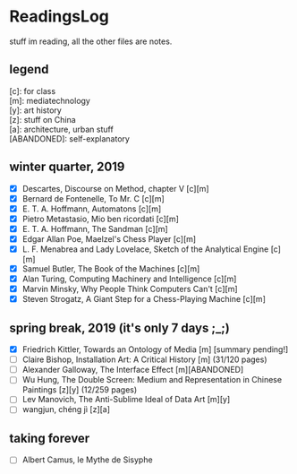 # ReadingsLog
stuff im reading, all the other files are notes.
## legend
 [c]: for class</br>
 [m]: mediatechnology</br>
 [y]: art history</br>
 [z]: stuff on China</br>
 [a]: architecture, urban stuff</br>
 [ABANDONED]: self-explanatory
## winter quarter, 2019
- [x] Descartes, Discourse on Method, chapter V [c][m]
- [x] Bernard de Fontenelle, To Mr. C [c][m] 
- [x] E. T. A. Hoffmann, Automatons [c][m] 
- [x] Pietro Metastasio, Mio ben ricordati [c][m]
- [x] E. T. A. Hoffmann, The Sandman [c][m]
- [x] Edgar Allan Poe, Maelzel's Chess Player [c][m]
- [x] L. F. Menabrea and Lady Lovelace, Sketch of the Analytical Engine [c][m]
- [x] Samuel Butler, The Book of the Machines [c][m]
- [x] Alan Turing, Computing Machinery and Intelligence [c][m]
- [x] Marvin Minsky, Why People Think Computers Can't [c][m]
- [x] Steven Strogatz, A Giant Step for a Chess-Playing Machine [c][m]
## spring break, 2019 (it's only 7 days ;_;)
- [x] Friedrich Kittler, Towards an Ontology of Media [m] [summary pending!]
- [ ] Claire Bishop, Installation Art: A Critical History [m] (31/120 pages)
- [ ] Alexander Galloway, The Interface Effect [m][ABANDONED] 
- [ ] Wu Hung, The Double Screen: Medium and Representation in Chinese Paintings [z][y] (12/259 pages)
- [ ] Lev Manovich, The Anti-Sublime Ideal of Data Art [m][y]
- [ ] wangjun, chéng jì [z][a]
## taking forever
- [ ] Albert Camus, le Mythe de Sisyphe
